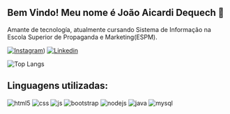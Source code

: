 ## Bem Vindo! Meu nome é João Aicardi Dequech 🙂
 Amante de tecnología, atualmente cursando Sistema de Informação na Escola Superior de Propaganda e Marketing(ESPM).

[![Instagram](https://img.shields.io/badge/Instagram-E4405F?style=for-the-badge&logo=instagram&logoColor=white)](https://www.instagram.com/joao_dequech/))
[![Linkedin](https://img.shields.io/badge/LinkedIn-0077B5?style=for-the-badge&logo=linkedin&logoColor=white)](https://www.linkedin.com/in/joão-aicardi-dequech-b46a96203/)

![Top Langs](https://github-readme-stats.vercel.app/api/top-langs/?username=JoaoDequech&show_icons=true&theme=dracula&include_all_commits=true&count_private=true&layout=compact)


## Linguagens utilizadas:

<div style="display: inline_block">
  <img align="center" alt="html5" src="https://img.shields.io/badge/HTML5-E34F26?style=for-the-badge&logo=html5&logoColor=white" />
  <img align="center" alt="css" src="https://img.shields.io/badge/CSS3-1572B6?style=for-the-badge&logo=css3&logoColor=white" />
  <img align="center" alt="js" src="https://img.shields.io/badge/JavaScript-F7DF1E?style=for-the-badge&logo=javascript&logoColor=black" />
  <img align="center" alt="bootstrap" src="https://img.shields.io/badge/Bootstrap-563D7C?style=for-the-badge&logo=bootstrap&logoColor=white" />
  <img align="center" alt="nodejs" src="https://img.shields.io/badge/Node.js-43853D?style=for-the-badge&logo=node.js&logoColor=white" />
  <img align="center" alt="java" src= "https://img.shields.io/badge/Java-ED8B00?style=for-the-badge&logo=openjdk&logoColor=white" />
  <img align="center" alt="mysql" src= "https://img.shields.io/badge/MySQL-00000F?style=for-the-badge&logo=mysql&logoColor=white" />
</div><br/>
